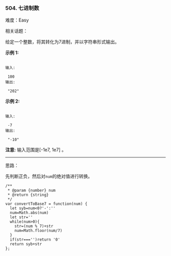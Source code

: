 ### 504. 七进制数

难度：Easy

相关话题：

给定一个整数，将其转化为7进制，并以字符串形式输出。



**示例 1:** 



```

输入:

 100
输出:

 "202"
```


**示例 2:** 



```

输入:

 -7
输出:

 "-10"
```


**注意:**  输入范围是[-1e7, 1e7] 。




-----

思路：

先判断正负，然后对`num`的绝对值进行转换。
```
/**
 * @param {number} num
 * @return {string}
 */
var convertToBase7 = function(num) {
  let syb=num<0?'-':''
  num=Math.abs(num)
  let str=''
  while(num>0){
    str=(num % 7)+str
    num=Math.floor(num/7)
  }
  if(str==='')return '0'
  return syb+str
};
```

